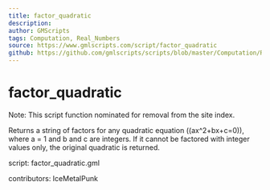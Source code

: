 ```yaml
---
title: factor_quadratic
description: 
author: GMScripts
tags: Computation, Real_Numbers
source: https://www.gmlscripts.com/script/factor_quadratic
github: https://github.com/gmlscripts/scripts/blob/master/Computation/Real_Numbers/factor_quadratic.gml
---
```


factor_quadratic
================

Note: This script function nominated for removal from the site index.

Returns a string of factors for any quadratic equation (\(ax^2+bx+c=0\)),
where a = 1 and b and c are integers. If it cannot be factored
with integer values only, the original quadratic is returned.

script: factor_quadratic.gml

contributors: IceMetalPunk
